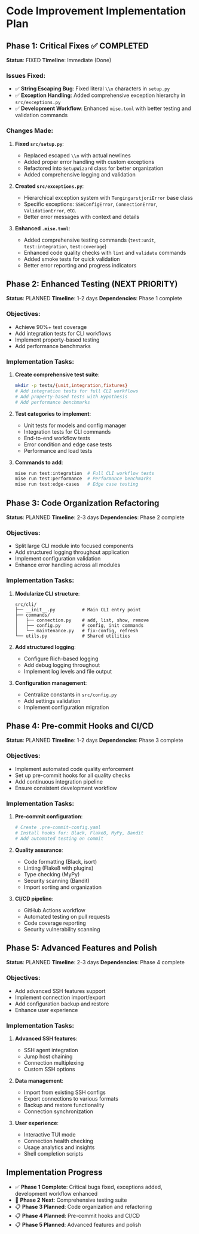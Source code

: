 # Code Improvement Implementation Plan

## Phase 1: Critical Fixes ✅ COMPLETED
**Status**: FIXED
**Timeline**: Immediate (Done)

### Issues Fixed:
- ✅ **String Escaping Bug**: Fixed literal `\\n` characters in `setup.py`
- ✅ **Exception Handling**: Added comprehensive exception hierarchy in `src/exceptions.py`
- ✅ **Development Workflow**: Enhanced `mise.toml` with better testing and validation commands

### Changes Made:
1. **Fixed `src/setup.py`**:
   - Replaced escaped `\\n` with actual newlines
   - Added proper error handling with custom exceptions
   - Refactored into `SetupWizard` class for better organization
   - Added comprehensive logging and validation

2. **Created `src/exceptions.py`**:
   - Hierarchical exception system with `TengingarstjoriError` base class
   - Specific exceptions: `SSHConfigError`, `ConnectionError`, `ValidationError`, etc.
   - Better error messages with context and details

3. **Enhanced `.mise.toml`**:
   - Added comprehensive testing commands (`test:unit`, `test:integration`, `test:coverage`)
   - Enhanced code quality checks with `lint` and `validate` commands
   - Added smoke tests for quick validation
   - Better error reporting and progress indicators

## Phase 2: Enhanced Testing (NEXT PRIORITY)
**Status**: PLANNED
**Timeline**: 1-2 days
**Dependencies**: Phase 1 complete

### Objectives:
- Achieve 90%+ test coverage
- Add integration tests for CLI workflows
- Implement property-based testing
- Add performance benchmarks

### Implementation Tasks:
1. **Create comprehensive test suite**:
   ```bash
   mkdir -p tests/{unit,integration,fixtures}
   # Add integration tests for full CLI workflows
   # Add property-based tests with Hypothesis
   # Add performance benchmarks
   ```

2. **Test categories to implement**:
   - Unit tests for models and config manager
   - Integration tests for CLI commands
   - End-to-end workflow tests
   - Error condition and edge case tests
   - Performance and load tests

3. **Commands to add**:
   ```bash
   mise run test:integration  # Full CLI workflow tests
   mise run test:performance  # Performance benchmarks
   mise run test:edge-cases   # Edge case testing
   ```

## Phase 3: Code Organization Refactoring
**Status**: PLANNED
**Timeline**: 2-3 days
**Dependencies**: Phase 2 complete

### Objectives:
- Split large CLI module into focused components
- Add structured logging throughout application
- Implement configuration validation
- Enhance error handling across all modules

### Implementation Tasks:
1. **Modularize CLI structure**:
   ```
   src/cli/
   ├── __init__.py          # Main CLI entry point
   ├── commands/
   │   ├── connection.py    # add, list, show, remove
   │   ├── config.py        # config, init commands
   │   └── maintenance.py   # fix-config, refresh
   └── utils.py             # Shared utilities
   ```

2. **Add structured logging**:
   - Configure Rich-based logging
   - Add debug logging throughout
   - Implement log levels and file output

3. **Configuration management**:
   - Centralize constants in `src/config.py`
   - Add settings validation
   - Implement configuration migration

## Phase 4: Pre-commit Hooks and CI/CD
**Status**: PLANNED
**Timeline**: 1-2 days
**Dependencies**: Phase 3 complete

### Objectives:
- Implement automated code quality enforcement
- Set up pre-commit hooks for all quality checks
- Add continuous integration pipeline
- Ensure consistent development workflow

### Implementation Tasks:
1. **Pre-commit configuration**:
   ```bash
   # Create .pre-commit-config.yaml
   # Install hooks for: Black, Flake8, MyPy, Bandit
   # Add automated testing on commit
   ```

2. **Quality assurance**:
   - Code formatting (Black, isort)
   - Linting (Flake8 with plugins)
   - Type checking (MyPy)
   - Security scanning (Bandit)
   - Import sorting and organization

3. **CI/CD pipeline**:
   - GitHub Actions workflow
   - Automated testing on pull requests
   - Code coverage reporting
   - Security vulnerability scanning

## Phase 5: Advanced Features and Polish
**Status**: PLANNED
**Timeline**: 2-3 days
**Dependencies**: Phase 4 complete

### Objectives:
- Add advanced SSH features support
- Implement connection import/export
- Add configuration backup and restore
- Enhance user experience

### Implementation Tasks:
1. **Advanced SSH features**:
   - SSH agent integration
   - Jump host chaining
   - Connection multiplexing
   - Custom SSH options

2. **Data management**:
   - Import from existing SSH configs
   - Export connections to various formats
   - Backup and restore functionality
   - Connection synchronization

3. **User experience**:
   - Interactive TUI mode
   - Connection health checking
   - Usage analytics and insights
   - Shell completion scripts

## Implementation Progress

- ✅ **Phase 1 Complete**: Critical bugs fixed, exceptions added, development workflow enhanced
- 🚧 **Phase 2 Next**: Comprehensive testing suite
- 📋 **Phase 3 Planned**: Code organization and refactoring
- 📋 **Phase 4 Planned**: Pre-commit hooks and CI/CD
- 📋 **Phase 5 Planned**: Advanced features and polish

